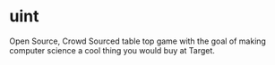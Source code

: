 # uint
Open Source, Crowd Sourced table top game with the goal of making computer science a cool thing you would buy at Target.
